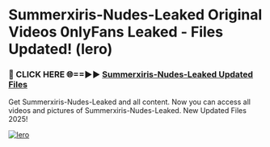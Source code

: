 # Summerxiris-Nudes-Leaked Original Videos 0nlyFans Leaked - Files Updated! (lero)

<h3>🔴 CLICK HERE 🌐==►► <a href="https://tinyurl.com/yc6ubb5a" rel="nofollow">Summerxiris-Nudes-Leaked Updated Files</a></h3>

Get Summerxiris-Nudes-Leaked and all content. Now you can access all videos and pictures of Summerxiris-Nudes-Leaked. New Updated Files 2025!

[![lero](https://i.imgur.com/7eu0CRL.gif)](https://tinyurl.com/yc6ubb5a)
